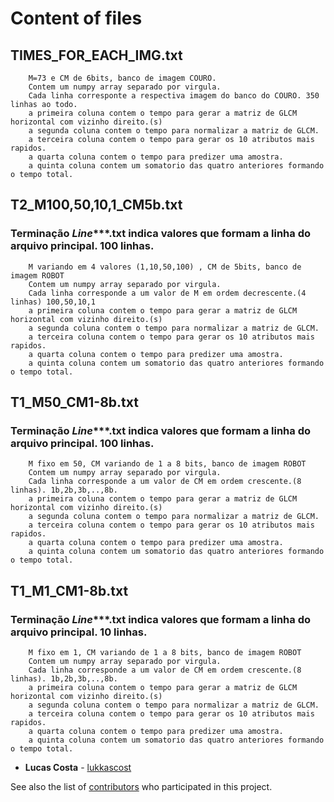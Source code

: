 # Content of files

## TIMES_FOR_EACH_IMG.txt
        M=73 e CM de 6bits, banco de imagem COURO.
        Contem um numpy array separado por virgula.
        Cada linha corresponte a respectiva imagem do banco do COURO. 350 linhas ao todo.
        a primeira coluna contem o tempo para gerar a matriz de GLCM horizontal com vizinho direito.(s)
        a segunda coluna contem o tempo para normalizar a matriz de GLCM.
        a terceira coluna contem o tempo para gerar os 10 atributos mais rapidos.
        a quarta coluna contem o tempo para predizer uma amostra.
        a quinta coluna contem um somatorio das quatro anteriores formando o tempo total.
        
## T2_M100,50,10,1_CM5b.txt
### Terminação _Line_***.txt indica valores que formam a linha do arquivo principal. 100 linhas.
        M variando em 4 valores (1,10,50,100) , CM de 5bits, banco de imagem ROBOT
        Contem um numpy array separado por virgula.
        Cada linha corresponde a um valor de M em ordem decrescente.(4 linhas) 100,50,10,1
        a primeira coluna contem o tempo para gerar a matriz de GLCM horizontal com vizinho direito.(s)
        a segunda coluna contem o tempo para normalizar a matriz de GLCM.
        a terceira coluna contem o tempo para gerar os 10 atributos mais rapidos.
        a quarta coluna contem o tempo para predizer uma amostra.
        a quinta coluna contem um somatorio das quatro anteriores formando o tempo total.

## T1_M50_CM1-8b.txt
### Terminação _Line_***.txt indica valores que formam a linha do arquivo principal. 100 linhas.
        M fixo em 50, CM variando de 1 a 8 bits, banco de imagem ROBOT
        Contem um numpy array separado por virgula.
        Cada linha corresponde a um valor de CM em ordem crescente.(8 linhas). 1b,2b,3b,..,8b.
        a primeira coluna contem o tempo para gerar a matriz de GLCM horizontal com vizinho direito.(s)
        a segunda coluna contem o tempo para normalizar a matriz de GLCM.
        a terceira coluna contem o tempo para gerar os 10 atributos mais rapidos.
        a quarta coluna contem o tempo para predizer uma amostra.
        a quinta coluna contem um somatorio das quatro anteriores formando o tempo total.     
        
## T1_M1_CM1-8b.txt
### Terminação _Line_***.txt indica valores que formam a linha do arquivo principal. 10 linhas.
        M fixo em 1, CM variando de 1 a 8 bits, banco de imagem ROBOT
        Contem um numpy array separado por virgula.
        Cada linha corresponde a um valor de CM em ordem crescente.(8 linhas). 1b,2b,3b,..,8b.
        a primeira coluna contem o tempo para gerar a matriz de GLCM horizontal com vizinho direito.(s)
        a segunda coluna contem o tempo para normalizar a matriz de GLCM.
        a terceira coluna contem o tempo para gerar os 10 atributos mais rapidos.
        a quarta coluna contem o tempo para predizer uma amostra.
        a quinta coluna contem um somatorio das quatro anteriores formando o tempo total.           

* **Lucas Costa** - [lukkascost](https://github.com/lukkascost)

See also the list of [contributors](https://github.com/lukkascost/MachineLearn/contributors) who participated in this project.
